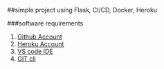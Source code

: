##simple project using Flask, CI/CD, Docker, Heroku

###software requirements

1. [Github Account](https://github.com/)
2. [Heroku Account](https://heroku.com/)
3. [VS code IDE](https://code.visualstudio.com/download)
4. [GIT cli](https://git-scm.com/downloads)




